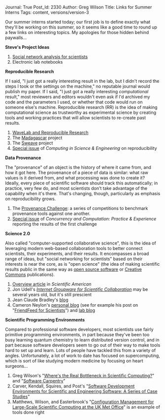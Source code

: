 Journal: True
Post_Id: 2330
Author: Greg Wilson
Title: Links for Summer Interns
Tags: content, versions/version-3

<p>Our summer interns started today; our first job is to define exactly what they'll be working on this summer, so it seems like a good time to round up a few links on interesting topics. My apologies for those hidden behind paywalls...</p>
<p><strong>Steve's Project Ideas</strong></p>
<ol>
<li><a href="http://www.easterbrook.ca/steve/?p=430">Social network analysis for scientists</a></li>
<li>Electronic lab notebooks</li>
</ol>
<p><strong>Reproducible Research</strong></p>
<p>If I said, "I just got a really interesting result in the lab, but I didn't record the steps I took or the settings on the machine," no reputable journal would publish my paper.  If I said, "I just got a really interesting <em>computational</em> result," most reviewers and editors wouldn't even ask if I'd archived my code and the parameters I used, or whether that code would run on someone else's machine.  Reproducible research (RR) is the idea of making computational science as trustworthy as experimental science by creating tools and working practices that will allow scientists to re-create past results.</p>
<ol>
<li><a href="http://www-stat.stanford.edu/~donoho/Reports/1995/wavelab.pdf">WaveLab and Reproducible Research</a></li>
<li>The <a href="http://www.beg.utexas.edu/mainweb/services/madagascar.htm">Madagascar</a> project</li>
<li>The <a href="http://www.stat.uni-muenchen.de/~leisch/Sweave/">Sweave</a> project</li>
<li><a href="http://cise.aip.org/dbt/dbt.jsp?KEY=CSENFA&amp;Volume=11&amp;Issue=1">Special issue</a> of <em>Computing in Science &amp; Engineering</em> on reproducibility</li>
</ol>
<p><strong>Data Provenance</strong></p>
<p>The "provenance" of an object is the history of where it came from, and how it got here.  The provenance of a piece of data is similar: what raw values is it derived from, and what processing was done to create it?  Ideally, every piece of scientific software should track this automatically; in practice, very few do, and most scientists don't take advantage of the capability when it's there.  That's changing, though, particularly as emphasis on reproducibility grows.</p>
<ol>
<li>The <a href="http://openprovenance.org/">Provenance Challenge</a>: a series of competitions to benchmark provenance tools against one another.</li>
<li><a href="http://portal.acm.org/citation.cfm?id=1350745.1350753">Special issue</a> of <em>Concurrency and Computation: Practice &amp; Experience</em> reporting the results of the first challenge</li>
</ol>
<p><strong>Science 2.0</strong></p>
<p>Also called "computer-supported collaborative science", this is the idea of leveraging modern web-based collaboration tools to better connect scientists, their experiments, and their results.  It encompasses a broad range of ideas, but "social networking for scientists" based on their interests is near the core, as is "open science" (the idea of making scientific results public in the same way as <a href="http://opensource.org">open source software</a> or <a href="http://creativecommons.org/">Creative Commons</a> publications).</p>
<ol>
<li><a href="http://www.scientificamerican.com/article.cfm?id=science-2-point-0-great-new-tool-or-great-risk">Overview article</a> in <em>Scientific American</em></li>
<li>Jon Udell's <em><a href="http://jonudell.net/GroupwareReport.html">Internet Groupware for Scientific Collaboration</a></em> may be several years old, but it's still prescient</li>
<li>Jean Claude Bradley's <a href="http://usefulchem.blogspot.com/">blog</a></li>
<li>Cameron Neylon's <a href="http://blog.openwetware.org/scienceintheopen/">personal blog</a> (see for example his post on "<a href="http://blog.openwetware.org/scienceintheopen/2008/06/12/friendfeed-for-scientists-what-why-and-how/">FriendFeed for Scientists</a>") and <a href="http://biolab.isis.rl.ac.uk/camerons_labblog/">lab blog</a></li>
</ol>
<p><strong>Scientific Programming Environments</strong></p>
<p>Compared to professional software developers, most scientists use fairly primitive programming environments, in part because they've been too busy learning quantum chemistry to learn distributed version control, and in part because software developers seem to go out of their way to make tools hard to set up and learn.  Lots of people have tackled this from a variety of angles.  Unfortunately, a lot of work to date has focused on supercomputing, which is sort of like studying modern medicine by focusing on heart surgeons...</p>
<ol>
<li>Greg Wilson's "<a href="|filename|/files/papers/amsci-swc-2006.pdf">Where's the Real Bottleneck in Scientific Computing?</a>" and "<a href="|filename|/files/papers//cise-swc-2006.pdf">Software Carpentry</a>"</li>
<li>Carver, Kendall, Squires, and Post's "<a href="http://portal.acm.org/citation.cfm?id=1248886">Software Development Environments for Scientific and Engineering Software: A Series of Case Studies</a>"</li>
<li>Matthews, Wilson, and Easterbrook's "<a href="http://www2.computer.org/portal/web/csdl/doi/10.1109/MCSE.2008.144">Configuration Management for Large-Scale Scientific Computing at the UK Met Office</a>" is an example of tools done right</li>
</ol>
